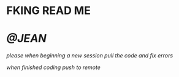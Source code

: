 # **FKING READ ME**
# *@JEAN*

*please when beginning a new session pull the code and fix errors*

*when finished coding push to remote*
